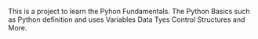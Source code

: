 This is a project to learn the Pyhon Fundamentals.
The Python Basics such as
Python definition and uses
 Variables
 Data Tyes
 Control Structures and More.
